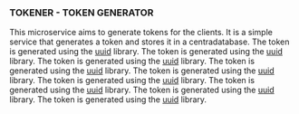 ### TOKENER - TOKEN GENERATOR

This microservice aims to generate tokens for the clients. It is a simple service that generates a token and stores it in a centradatabase. The token is generated using the [uuid](https://docs.python.org/3/library/uuid.html) library. The token is generated using the [uuid](https://docs.python.org/3/library/uuid.html) library. The token is generated using the [uuid](https://docs.python.org/3/library/uuid.html) library. The token is generated using the [uuid](https://docs.python.org/3/library/uuid.html) library. The token is generated using the [uuid](https://docs.python.org/3/library/uuid.html) library. The token is generated using the [uuid](https://docs.python.org/3/library/uuid.html) library. The token is generated using the [uuid](https://docs.python.org/3/library/uuid.html) library. The token is generated using the [uuid](https://docs.python.org/3/library/uuid.html) library. The token is generated using the [uuid](https://docs.python.org/3/library/uuid.html) library.